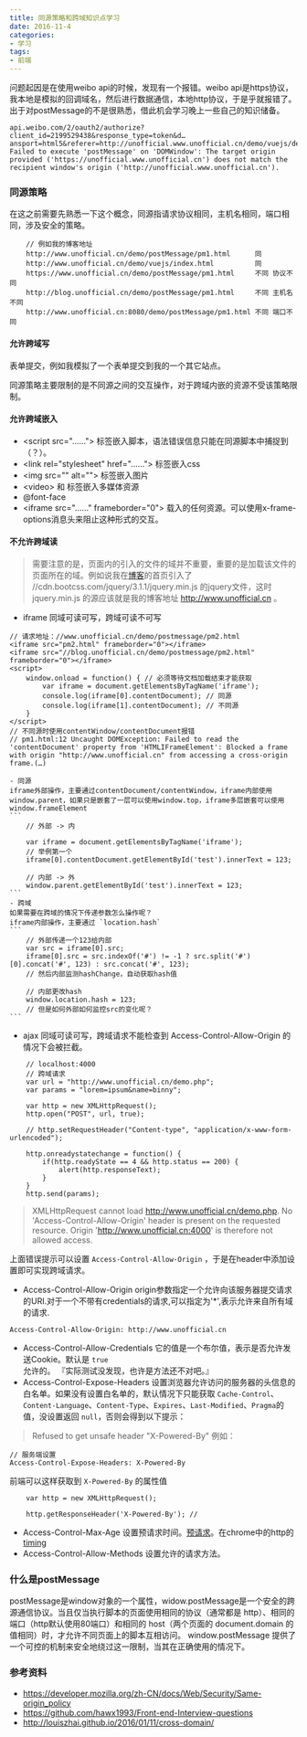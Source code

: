 ```yaml
---
title: 同源策略和跨域知识点学习
date: 2016-11-4
categories: 
- 学习
tags:
- 前端
---
```

问题起因是在使用weibo api的时候，发现有一个报错。weibo api是https协议，我本地是模拟的回调域名，然后进行数据通信，本地http协议，于是乎就报错了。出于对postMessage的不是很熟悉，借此机会学习晚上一些自己的知识储备。  
```
api.weibo.com/2/oauth2/authorize?client_id=2199529438&response_type=token&d…ansport=html5&referer=http://unofficial.www.unofficial.cn/demo/vuejs/demo.html:1 Failed to execute 'postMessage' on 'DOMWindow': The target origin provided ('https://unofficial.www.unofficial.cn') does not match the recipient window's origin ('http://unofficial.www.unofficial.cn').
```
<!-- more -->
### 同源策略
在这之前需要先熟悉一下这个概念，同源指请求协议相同，主机名相同，端口相同，涉及安全的策略。  
```
    // 例如我的博客地址
    http://www.unofficial.cn/demo/postMessage/pm1.html      同
    http://www.unofficial.cn/demo/vuejs/index.html          同
    https://www.unofficial.cn/demo/postMessage/pm1.html     不同 协议不同
    http://blog.unofficial.cn/demo/postMessage/pm1.html     不同 主机名不同
    http://www.unofficial.cn:8080/demo/postMessage/pm1.html 不同 端口不同
```
#### 允许跨域写
表单提交，例如我模拟了一个表单提交到我的一个其它站点。  

同源策略主要限制的是不同源之间的交互操作，对于跨域内嵌的资源不受该策略限制。
#### 允许跨域嵌入
- &lt;script src="……"></script> 标签嵌入脚本，语法错误信息只能在同源脚本中捕捉到（？）。
- &lt;link rel="stylesheet" href="……"> 标签嵌入css
- &lt;img src="" alt=""> 标签嵌入图片
- &lt;video></video> 和 <audio></audio> 标签嵌入多媒体资源
- @font-face 
- &lt;iframe src="……" frameborder="0"></iframe> 载入的任何资源。可以使用x-frame-options消息头来阻止这种形式的交互。

#### 不允许跨域读

> 需要注意的是，页面内的引入的文件的域并不重要，重要的是加载该文件的页面所在的域。例如说我在[博客](http://www.unofficial.cn/)的首页引入了 //cdn.bootcss.com/jquery/3.1.1/jquery.min.js 的jquery文件，这时 jquery.min.js 的源应该就是我的博客地址 http://www.unofficial.cn 。  

- iframe
同域可读可写，跨域可读不可写
```
// 请求地址：//www.unofficial.cn/demo/postmessage/pm2.html
<iframe src="pm2.html" frameborder="0"></iframe>
<iframe src="//blog.unofficial.cn/demo/postmessage/pm2.html" frameborder="0"></iframe>
<script>
    window.onload = function() { // 必须等待文档加载结束才能获取
        var iframe = document.getElementsByTagName('iframe');
        console.log(iframe[0].contentDocument); // 同源
        console.log(iframe[1].contentDocument); // 不同源
    }
</script>
// 不同源时使用contentWindow/contentDocument报错
// pm1.html:12 Uncaught DOMException: Failed to read the 'contentDocument' property from 'HTMLIFrameElement': Blocked a frame with origin "http://www.unofficial.cn" from accessing a cross-origin frame.(…)

```
    - 同源
    iframe外部操作，主要通过contentDocument/contentWindow，iframe内部使用window.parent，如果只是嵌套了一层可以使用window.top，iframe多层嵌套可以使用window.frameElement  
    ```
        // 外部 -> 内

        var iframe = document.getElementsByTagName('iframe');
        // 举例第一个
        iframe[0].contentDocument.getElementById('test').innerText = 123;

        // 内部 -> 外
        window.parent.getElementById('test').innerText = 123;
    ```
    - 跨域
    如果需要在跨域的情况下传递参数怎么操作呢？  
    iframe内部操作，主要通过 `location.hash`  
    ```
        // 外部传递一个123给内部
        var src = iframe[0].src;
        iframe[0].src = src.indexOf('#') != -1 ? src.split('#')[0].concat('#', 123) : src.concat('#', 123);
        // 然后内部监测hashChange，自动获取hash值

        // 内部更改hash
        window.location.hash = 123;
        // 但是如何外部如何监控src的变化呢？
    ```

- ajax
    同域可读可写，跨域请求不能检查到 Access-Control-Allow-Origin 的情况下会被拦截。  
```
    // localhost:4000
    // 跨域请求
    var url = "http://www.unofficial.cn/demo.php";
    var params = "lorem=ipsum&name=binny";

    var http = new XMLHttpRequest();
    http.open("POST", url, true);
    
    // http.setRequestHeader("Content-type", "application/x-www-form-urlencoded");

    http.onreadystatechange = function() {
        if(http.readyState == 4 && http.status == 200) {
            alert(http.responseText);
        }
    }
    http.send(params);
```
> XMLHttpRequest cannot load http://www.unofficial.cn/demo.php. No 'Access-Control-Allow-Origin' header is present on the requested resource. Origin 'http://www.unofficial.cn:4000' is therefore not allowed access.

上面错误提示可以设置 `Access-Control-Allow-Origin` ，于是在header中添加设置即可实现跨域请求。  

- Access-Control-Allow-Origin
origin参数指定一个允许向该服务器提交请求的URI.对于一个不带有credentials的请求,可以指定为'*',表示允许来自所有域的请求.  
```
Access-Control-Allow-Origin: http://www.unofficial.cn
```
- Access-Control-Allow-Credentials
它的值是一个布尔值，表示是否允许发送Cookie。默认是 `true` 允许的。 『实际测试没发现，也许是方法还不对吧。』
- Access-Control-Expose-Headers
设置浏览器允许访问的服务器的头信息的白名单。如果没有设置白名单的，默认情况下只能获取 `Cache-Control`、`Content-Language`、`Content-Type`、`Expires`、`Last-Modified`、`Pragma`的值，没设置返回 `null`，否则会得到以下提示：  
> Refused to get unsafe header "X-Powered-By"
例如： 
```
// 服务端设置
Access-Control-Expose-Headers: X-Powered-By
```
前端可以这样获取到 `X-Powered-By` 的属性值  
```
    var http = new XMLHttpRequest();

    http.getResponseHeader('X-Powered-By'); // 
```
- Access-Control-Max-Age
设置预请求时间。[预请求](https://developer.mozilla.org/zh-CN/docs/Web/HTTP/Access_control_CORS#预请求)。在chrome中的http的[timing](https://segmentfault.com/q/1010000002399481)  
- Access-Control-Allow-Methods
设置允许的请求方法。

### 什么是postMessage
postMessage是window对象的一个属性，widow.postMessage是一个安全的跨源通信协议。当且仅当执行脚本的页面使用相同的协议（通常都是 http）、相同的端口（http默认使用80端口）和相同的 host（两个页面的 document.domain 的值相同）时，才允许不同页面上的脚本互相访问。 window.postMessage 提供了一个可控的机制来安全地绕过这一限制，当其在正确使用的情况下。  



### 参考资料
- https://developer.mozilla.org/zh-CN/docs/Web/Security/Same-origin_policy
- https://github.com/hawx1993/Front-end-Interview-questions
- http://louiszhai.github.io/2016/01/11/cross-domain/